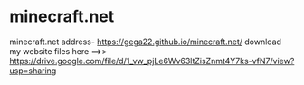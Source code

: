 # minecraft.net
minecraft.net address- https://gega22.github.io/minecraft.net/
download my website files here ==>> https://drive.google.com/file/d/1_vw_pjLe6Wv63ltZisZnmt4Y7ks-vfN7/view?usp=sharing
